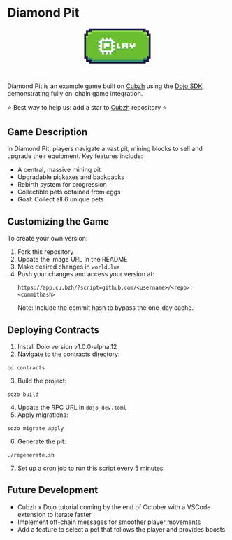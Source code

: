 # Diamond Pit

<div align="center" style="margin-bottom:40px">
  <a href="https://app.cu.bzh/?script=github.com/caillef/diamond-pit">
    <img src="play_button.png" alt="Play Now" width="30%" height="30%">
  </a>
</div>

<p></p>

Diamond Pit is an example game built on [Cubzh](https://github.com/cubzh/cubzh) using the [Dojo SDK](https://github.com/dojoengine/dojo), demonstrating fully on-chain game integration.

⭐️ Best way to help us: add a star to [Cubzh](https://github.com/cubzh/cubzh) repository ⭐️

## Game Description

In Diamond Pit, players navigate a vast pit, mining blocks to sell and upgrade their equipment. Key features include:

- A central, massive mining pit
- Upgradable pickaxes and backpacks
- Rebirth system for progression
- Collectible pets obtained from eggs
- Goal: Collect all 6 unique pets

## Customizing the Game

To create your own version:

1. Fork this repository
2. Update the image URL in the README
3. Make desired changes in `world.lua`
4. Push your changes and access your version at:
   ```
   https://app.cu.bzh/?script=github.com/<username>/<repo>:<commithash>
   ```
   Note: Include the commit hash to bypass the one-day cache.

## Deploying Contracts

1. Install Dojo version v1.0.0-alpha.12
2. Navigate to the contracts directory:
  ```
  cd contracts
  ```
3. Build the project:
  ```
  sozo build
  ```
4. Update the RPC URL in `dojo_dev.toml`
5. Apply migrations:
  ```
  sozo migrate apply
  ```
6. Generate the pit:
  ```
  ./regenerate.sh
  ```
7. Set up a cron job to run this script every 5 minutes

## Future Development

- Cubzh x Dojo tutorial coming by the end of October with a VSCode extension to iterate faster
- Implement off-chain messages for smoother player movements
- Add a feature to select a pet that follows the player and provides boosts
